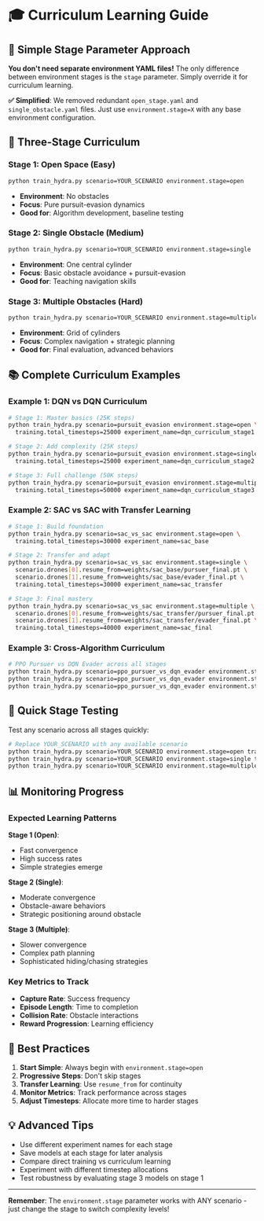 # 🎓 Curriculum Learning Guide

## 🌟 Simple Stage Parameter Approach

**You don't need separate environment YAML files!** The only difference between environment stages is the `stage` parameter. Simply override it for curriculum learning.

**✅ Simplified**: We removed redundant `open_stage.yaml` and `single_obstacle.yaml` files. Just use `environment.stage=X` with any base environment configuration.

## 🚀 Three-Stage Curriculum

### Stage 1: Open Space (Easy)
```bash
python train_hydra.py scenario=YOUR_SCENARIO environment.stage=open
```
- **Environment**: No obstacles
- **Focus**: Pure pursuit-evasion dynamics
- **Good for**: Algorithm development, baseline testing

### Stage 2: Single Obstacle (Medium)
```bash
python train_hydra.py scenario=YOUR_SCENARIO environment.stage=single
```
- **Environment**: One central cylinder
- **Focus**: Basic obstacle avoidance + pursuit-evasion
- **Good for**: Teaching navigation skills

### Stage 3: Multiple Obstacles (Hard)
```bash
python train_hydra.py scenario=YOUR_SCENARIO environment.stage=multiple
```
- **Environment**: Grid of cylinders
- **Focus**: Complex navigation + strategic planning
- **Good for**: Final evaluation, advanced behaviors

## 📚 Complete Curriculum Examples

### Example 1: DQN vs DQN Curriculum
```bash
# Stage 1: Master basics (25K steps)
python train_hydra.py scenario=pursuit_evasion environment.stage=open \
  training.total_timesteps=25000 experiment_name=dqn_curriculum_stage1

# Stage 2: Add complexity (25K steps)
python train_hydra.py scenario=pursuit_evasion environment.stage=single \
  training.total_timesteps=25000 experiment_name=dqn_curriculum_stage2

# Stage 3: Full challenge (50K steps)
python train_hydra.py scenario=pursuit_evasion environment.stage=multiple \
  training.total_timesteps=50000 experiment_name=dqn_curriculum_stage3
```

### Example 2: SAC vs SAC with Transfer Learning
```bash
# Stage 1: Build foundation
python train_hydra.py scenario=sac_vs_sac environment.stage=open \
  training.total_timesteps=30000 experiment_name=sac_base

# Stage 2: Transfer and adapt  
python train_hydra.py scenario=sac_vs_sac environment.stage=single \
  scenario.drones[0].resume_from=weights/sac_base/pursuer_final.pt \
  scenario.drones[1].resume_from=weights/sac_base/evader_final.pt \
  training.total_timesteps=30000 experiment_name=sac_transfer

# Stage 3: Final mastery
python train_hydra.py scenario=sac_vs_sac environment.stage=multiple \
  scenario.drones[0].resume_from=weights/sac_transfer/pursuer_final.pt \
  scenario.drones[1].resume_from=weights/sac_transfer/evader_final.pt \
  training.total_timesteps=40000 experiment_name=sac_final
```

### Example 3: Cross-Algorithm Curriculum
```bash
# PPO Pursuer vs DQN Evader across all stages
python train_hydra.py scenario=ppo_pursuer_vs_dqn_evader environment.stage=open training.total_timesteps=20000
python train_hydra.py scenario=ppo_pursuer_vs_dqn_evader environment.stage=single training.total_timesteps=20000
python train_hydra.py scenario=ppo_pursuer_vs_dqn_evader environment.stage=multiple training.total_timesteps=30000
```

## 🔄 Quick Stage Testing

Test any scenario across all stages quickly:
```bash
# Replace YOUR_SCENARIO with any available scenario
python train_hydra.py scenario=YOUR_SCENARIO environment.stage=open training.total_timesteps=5000
python train_hydra.py scenario=YOUR_SCENARIO environment.stage=single training.total_timesteps=5000
python train_hydra.py scenario=YOUR_SCENARIO environment.stage=multiple training.total_timesteps=5000
```

## 📊 Monitoring Progress

### Expected Learning Patterns

**Stage 1 (Open)**:
- Fast convergence
- High success rates
- Simple strategies emerge

**Stage 2 (Single)**:
- Moderate convergence  
- Obstacle-aware behaviors
- Strategic positioning around obstacle

**Stage 3 (Multiple)**:
- Slower convergence
- Complex path planning
- Sophisticated hiding/chasing strategies

### Key Metrics to Track
- **Capture Rate**: Success frequency
- **Episode Length**: Time to completion
- **Collision Rate**: Obstacle interactions
- **Reward Progression**: Learning efficiency

## 🎯 Best Practices

1. **Start Simple**: Always begin with `environment.stage=open`
2. **Progressive Steps**: Don't skip stages
3. **Transfer Learning**: Use `resume_from` for continuity
4. **Monitor Metrics**: Track performance across stages
5. **Adjust Timesteps**: Allocate more time to harder stages

## 💡 Advanced Tips

- Use different experiment names for each stage
- Save models at each stage for later analysis  
- Compare direct training vs curriculum learning
- Experiment with different timestep allocations
- Test robustness by evaluating stage 3 models on stage 1

---

**Remember**: The `environment.stage` parameter works with ANY scenario - just change the stage to switch complexity levels! 